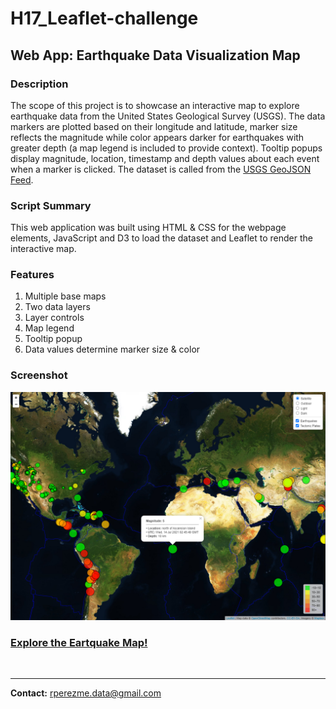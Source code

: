 # H17_Leaflet-challenge
## Web App: Earthquake Data Visualization Map

### Description
The scope of this project is to showcase an interactive map to explore earthquake data from the United States Geological Survey (USGS). The data markers are plotted based on their longitude and latitude, marker size reflects the magnitude while color appears darker for earthquakes with greater depth (a map legend is included to provide context). Tooltip popups display magnitude, location, timestamp and depth values about each event when a marker is clicked. The dataset is called from the [USGS GeoJSON Feed](https://earthquake.usgs.gov/earthquakes/feed/v1.0/geojson.php).

### Script Summary
This web application was built using HTML & CSS for the webpage elements, JavaScript and D3 to load the dataset and Leaflet to render the interactive map.

### Features
1. Multiple base maps
2. Two data layers
3. Layer controls
4. Map legend
5. Tooltip popup
6. Data values determine marker size & color

### Screenshot
![Screenshot](Screenshots/Satellite.png)

### [Explore the Eartquake Map!](https://rperezme-data.github.io/H17_Leaflet-challenge/Leaflet-Step-2/)
<br>

--- 

**Contact:** [rperezme.data@gmail.com](mailto:rperezme.data@gmail.com)